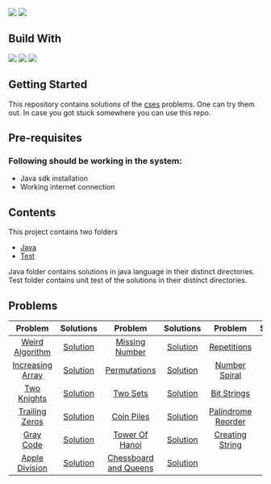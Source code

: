 ![](https://img.shields.io/github/languages/count/PawanRoy1997/CSES-Solutions)
![](https://img.shields.io/github/workflow/status/PawanRoy1997/CSES-Solutions/Testing)

## Build With

![](https://img.shields.io/badge/Lang-Java-informational?style=flat&logo=java&logoColor=white)
![](https://img.shields.io/badge/Build_Tool-Gradle-informational?style=flat&logo=gradle&logoColor=white)
![](https://img.shields.io/badge/Testing-JUnit-informational?style=flat&logo=junit5&logoColor=white)

## Getting Started

This repository contains solutions of the [cses](https://cses.fi) problems. One can try them out. In case you got stuck
somewhere you can use this repo.

## Pre-requisites

### Following should be working in the system:

- Java sdk installation
- Working internet connection

## Contents

This project contains two folders

- [Java](src/main/java)
- [Test](src/test/java)

Java folder contains solutions in java language in their distinct directories. Test folder contains unit test of the
solutions in their distinct directories.

## Problems

|                     Problem                     |                        Solutions                        |                         Problem                          |                          Solutions                          |                     Problem                      |                         Solutions                         |
|:-----------------------------------------------:|:-------------------------------------------------------:|:--------------------------------------------------------:|:-----------------------------------------------------------:|:------------------------------------------------:|:---------------------------------------------------------:|
|  [Weird Algorithm](Problems/WeirdAlgorithm.md)  | [Solution](src/main/java/weirdAlgorithm/Solution.java)  |       [Missing Number](Problems/MissingNumber.md)        |    [Solution](src/main/java/missingNumber/Solution.java)    |      [Repetitions](Problems/Repetitions.md)      |    [Solution](src/main/java/repetitions/Solution.java)    |
| [Increasing Array](Problems/IncreasingArray.md) | [Solution](src/main/java/increasingArray/Solution.java) |         [Permutations](Problems/Permutations.md)         |    [Solution](src/main/java/permutations/Solution.java)     |    [Number Spiral](Problems/NumberSpiral.md)     |   [Solution](src/main/java/numberSpiral/Solution.java)    |
|      [Two Knights](Problems/TwoKnights.md)      |   [Solution](src/main/java/twoKnights/Solution.java)    |             [Two Sets](Problems/TwoSets.md)              |       [Solution](src/main/java/twoSets/Solution.java)       |      [Bit Strings](Problems/BitStrings.md)       |    [Solution](src/main/java/bitStrings/Solution.java)     |
|   [Trailing Zeros](Problems/TrailingZeros.md)   |  [Solution](src/main/java/trailingZeros/Solution.java)  |           [Coin Piles](Problems/CoinPiles.md)            |      [Solution](src/main/java/coinPiles/Solution.java)      | [Palindrome Reorder](Problems/PalindromeReorder) | [Solution](src/main/java/palindromeReorder/Solution.java) |
|       [Gray Code ](Problems/GrayCode.md)        |    [Solution](src/main/java/grayCode/Solution.java)     |        [Tower Of Hanoi](Problems/TowerOfHanoi.md)        |    [Solution](src/main/java/towerOfHanoi/Solution.java)     |  [Creating String](Problems/CreatingString.md)   |  [Solution](src/main/java/creatingString/Solution.java)   |
|   [Apple Division](Problems/AppleDivision.md)   |  [Solution](src/main/java/appleDivision/Solution.java)  | [Chessboard and Queens](Problems/ChessboardAndQueens.md) | [Solution](src/main/java/chessboardAndQueens/Solution.java) |||



























